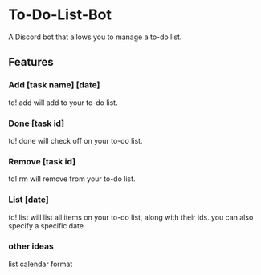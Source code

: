 # To-Do-List-Bot

A Discord bot that allows you to manage a to-do list.

## Features

### Add [task name] [date]

td! add <item> will add <item> to your to-do list.

### Done [task id]

td! done <item> will check off <item> on your to-do list.

### Remove [task id]

td! rm <item> will remove <item> from your to-do list.

### List [date]

td! list will list all items on your to-do list, along with their ids.
you can also specify a specific date


### other ideas
list calendar format
